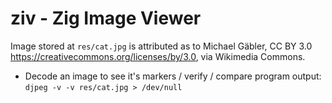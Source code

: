 # ziv - Zig Image Viewer

Image stored at `res/cat.jpg` is attributed as to Michael Gäbler, CC BY 3.0 <https://creativecommons.org/licenses/by/3.0>, via Wikimedia Commons.

* Decode an image to see it's markers / verify / compare program output: `djpeg -v -v res/cat.jpg > /dev/null`

